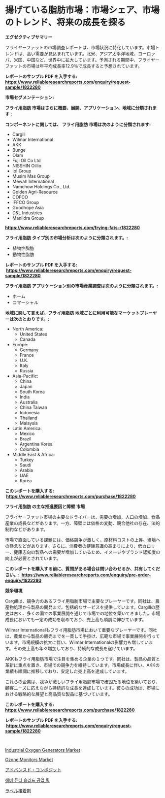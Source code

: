 <p><h1>揚げている脂肪市場：市場シェア、市場のトレンド、将来の成長を探る</h1></p><p><strong>エグゼクティブサマリー</strong></p>
<p><p>フライヤーファットの市場調査レポートは、市場状況に特化しています。市場トレンドは、高い需要が見込まれています。北米、アジア太平洋地域、ヨーロッパ、米国、中国など、世界中に拡大しています。予測される期間中、フライヤーファットの市場は年平均成長率12.9％で成長すると予想されています。</p></p>
<p><strong>レポートのサンプル PDF を入手する: <a href="https://www.reliableresearchreports.com/enquiry/request-sample/1822280">https://www.reliableresearchreports.com/enquiry/request-sample/1822280</a></strong></p>
<p><strong>市場セグメンテーション:</strong></p>
<p><strong> フライ用脂肪 市場はさらに概要、展開、アプリケーション、地域に分類されます :</strong></p>
<p><strong>コンポーネントに関しては、 フライ用脂肪 市場は次のように分類されます: &nbsp;</strong></p>
<p><ul><li>Cargill</li><li>Wilmar International</li><li>AKK</li><li>Bunge</li><li>Olam</li><li>Fuji Oil Co Ltd</li><li>NISSHIN Oillio</li><li>IoI Group</li><li>Musim Mas Group</li><li>Mewah International</li><li>Namchow Holdings Co., Ltd.</li><li>Golden Agri-Resource</li><li>COFCO</li><li>IFFCO Group</li><li>Goodhope Asia</li><li>D&L Industries</li><li>Manildra Group</li></ul></p>
<p><strong><a href="https://www.reliableresearchreports.com/frying-fats-r1822280">https://www.reliableresearchreports.com/frying-fats-r1822280</a></strong></p>
<p><strong> フライ用脂肪 タイプ別の市場分析は次のように分類されます。:</strong></p>
<p><ul><li>植物性脂肪</li><li>動物性脂肪</li></ul></p>
<p><strong>レポートのサンプル PDF を入手する: &nbsp;<a href="https://www.reliableresearchreports.com/enquiry/request-sample/1822280">https://www.reliableresearchreports.com/enquiry/request-sample/1822280</a></strong></p>
<p><strong> フライ用脂肪 アプリケーション別の市場産業調査は次のように分類されます。:</strong></p>
<p><ul><li>ホーム</li><li>コマーシャル</li></ul></p>
<p><strong>地域に関して言えば、フライ用脂肪 地域ごとに利用可能なマーケットプレーヤーは次のとおりです。:</strong></p>
<p><ul>
    <li>
        North America:
        <ul>
            <li>United States</li>
            <li>Canada</li>
        </ul>
    </li>
    <li>
        Europe:
        <ul>
            <li>Germany</li>
            <li>France</li>
            <li>U.K.</li>
            <li>Italy</li>
            <li>Russia</li>
        </ul>
    </li>
    <li>
        Asia-Pacific:
        <ul>
            <li>China</li>
            <li>Japan</li>
            <li>South Korea</li>
            <li>India</li>
            <li>Australia</li>
            <li>China Taiwan</li>
            <li>Indonesia</li>
            <li>Thailand</li>
            <li>Malaysia</li>
        </ul>
    </li>
    <li>
        Latin America:
        <ul>
            <li>Mexico</li>
            <li>Brazil</li>
            <li>Argentina Korea</li>
            <li>Colombia</li>
        </ul>
    </li>
    <li>
        Middle East & Africa:
        <ul>
            <li>Turkey</li>
            <li>Saudi</li>
            <li>Arabia</li>
            <li>UAE</li>
            <li>Korea</li>
        </ul>
    </li>
    </ul></p>
<p><strong>このレポートを購入する: &nbsp;<a href="https://www.reliableresearchreports.com/purchase/1822280">https://www.reliableresearchreports.com/purchase/1822280</a></strong></p>
<p><strong>フライ用脂肪 の主な推進要因と障壁 市場</strong></p>
<p><p>フライヤーファット市場の主要なドライバーは、需要の増加、人口の増加、食品産業の成長などがあります。一方、障壁には価格の変動、競合他社の存在、法的制約などがあります。</p><p>市場で直面している課題には、価格競争が激しく、原材料コストの上昇、環境への懸念などがあります。さらに、消費者の健康意識の高まりにより、低カロリー、健康志向の製品への需要が増加しているため、イメージやブランド認知度の向上が必要とされています。</p></p>
<p><strong>このレポートを購入する前に、質問がある場合は問い合わせるか、共有してください。:&nbsp; <a href="https://www.reliableresearchreports.com/enquiry/pre-order-enquiry/1822280">https://www.reliableresearchreports.com/enquiry/pre-order-enquiry/1822280</a></strong></p>
<p><strong>競争環境</strong></p>
<p><p>Cargillは、競争力のあるフライ用脂肪市場で主要なプレーヤーです。同社は、農産物処理から製品の開発まで、包括的なサービスを提供しています。Cargillの歴史は古く、多くの国での事業展開を通じて市場での地位を築いてきました。市場成長においても一定の成功を収めており、売上高も順調に伸びています。</p><p>Wilmar Internationalもフライ用脂肪市場において重要なプレーヤーです。同社は、農業から製品の販売までを一貫して手掛け、広範な市場で事業展開を行っています。市場規模の拡大に伴い、Wilmar Internationalの影響力も増しています。その売上高も年々増加しており、持続的な成長を遂げています。</p><p>AKKもフライ用脂肪市場で注目を集める企業の１つです。同社は、製品の品質と革新に重点を置き、市場での競争力を維持しています。市場成長に伴い、AKKの業績も順調に推移しており、安定した売上高を達成しています。</p><p>これらの企業は、競争が激しいフライ用脂肪市場で確固たる地位を築いており、顧客ニーズに応えながら持続的な成長を達成しています。彼らの成功は、市場における戦略的な展望と高品質な製品に基づいています。</p></p>
<p><strong>このレポートを購入する: &nbsp; <a href="https://www.reliableresearchreports.com/purchase/1822280">https://www.reliableresearchreports.com/purchase/1822280</a></strong></p>
<p><strong>レポートのサンプル PDF を入手する: &nbsp;<a href="https://www.reliableresearchreports.com/enquiry/request-sample/1822280">https://www.reliableresearchreports.com/enquiry/request-sample/1822280</a></strong><strong></strong></p>
<p>&nbsp;</p>
<p><p><a href="https://www.linkedin.com/pulse/industrial-oxygen-generators-market-comprehensive-assessment-us07e?trackingId=LGR7uFr3bYyJFp7%2FkR%2FjRQ%3D%3D">Industrial Oxygen Generators Market</a></p><p><a href="https://www.linkedin.com/pulse/ozone-monitors-market-exploring-share-trends-future-growth-eyv6e?trackingId=T5E3QkiLzP3Fea3P1cfGog%3D%3D">Ozone Monitors Market</a></p><p><a href="https://medium.com/@jefferyyan895/%E6%AC%A1%E3%81%AE%E6%96%87%E7%AB%A0%E3%82%92%E6%97%A5%E6%9C%AC%E8%AA%9E%E3%81%AB%E7%BF%BB%E8%A8%B3-%E9%AB%98%E5%BA%A6%E8%A4%87%E5%90%88%E6%9D%90%E6%96%99%E5%B8%82%E5%A0%B4%E8%A6%8F%E6%A8%A1%E3%81%A8%E5%B8%82%E5%A0%B4%E5%8B%95%E5%90%91-%E5%AE%8C%E5%85%A8%E3%81%AA%E6%A5%AD%E7%95%8C%E6%A6%82%E8%A6%81-2024%E5%B9%B4%E3%81%8B%E3%82%892031%E5%B9%B4%E3%81%BE%E3%81%A7-quot-c108d93da8b8">アドバンスド・コンポジット</a></p><p><a href="https://medium.com/@alanperkins1921/%ED%97%A4%EB%B9%84-%EB%93%80%ED%8B%B0-%EC%86%94%EB%A6%AC%EB%93%9C-%EA%B3%B5%EA%B8%B0-%ED%83%80%EC%9D%B4%EC%96%B4-%EC%8B%9C%EC%9E%A5%EC%9D%80-%EC%8B%9C%EC%9E%A5-%EC%A0%90%EC%9C%A0%EC%9C%A8-%EC%8B%9C%EC%9E%A5-%ED%8A%B8%EB%A0%8C%EB%93%9C-%EB%B0%8F-%EC%8B%9C%EC%9E%A5-%EC%84%B1%EC%9E%A5%EC%97%90-%EA%B4%80%ED%95%9C-%EC%A0%95%EB%B3%B4%EB%A5%BC-%EC%A0%9C%EA%B3%B5%ED%95%A9%EB%8B%88%EB%8B%A4-68901937f237">헤비 듀티 솔리드 공압 휠</a></p><p><a href="https://medium.com/@eduardoramez/%E3%83%A9%E3%83%99%E3%83%AB%E6%8E%A5%E7%9D%80%E5%89%A4%E5%B8%82%E5%A0%B4%E3%81%AE%E8%A6%8F%E6%A8%A1-cagr-%E3%83%88%E3%83%AC%E3%83%B3%E3%83%89-2024-2030-7542d2493126">ラベル接着剤</a></p></p>